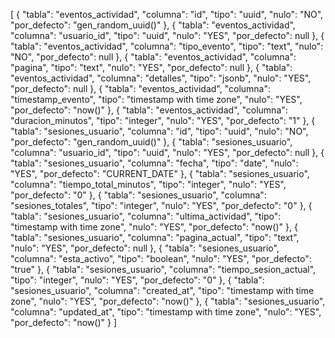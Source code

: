 [
  {
    "tabla": "eventos_actividad",
    "columna": "id",
    "tipo": "uuid",
    "nulo": "NO",
    "por_defecto": "gen_random_uuid()"
  },
  {
    "tabla": "eventos_actividad",
    "columna": "usuario_id",
    "tipo": "uuid",
    "nulo": "YES",
    "por_defecto": null
  },
  {
    "tabla": "eventos_actividad",
    "columna": "tipo_evento",
    "tipo": "text",
    "nulo": "NO",
    "por_defecto": null
  },
  {
    "tabla": "eventos_actividad",
    "columna": "pagina",
    "tipo": "text",
    "nulo": "YES",
    "por_defecto": null
  },
  {
    "tabla": "eventos_actividad",
    "columna": "detalles",
    "tipo": "jsonb",
    "nulo": "YES",
    "por_defecto": null
  },
  {
    "tabla": "eventos_actividad",
    "columna": "timestamp_evento",
    "tipo": "timestamp with time zone",
    "nulo": "YES",
    "por_defecto": "now()"
  },
  {
    "tabla": "eventos_actividad",
    "columna": "duracion_minutos",
    "tipo": "integer",
    "nulo": "YES",
    "por_defecto": "1"
  },
  {
    "tabla": "sesiones_usuario",
    "columna": "id",
    "tipo": "uuid",
    "nulo": "NO",
    "por_defecto": "gen_random_uuid()"
  },
  {
    "tabla": "sesiones_usuario",
    "columna": "usuario_id",
    "tipo": "uuid",
    "nulo": "YES",
    "por_defecto": null
  },
  {
    "tabla": "sesiones_usuario",
    "columna": "fecha",
    "tipo": "date",
    "nulo": "YES",
    "por_defecto": "CURRENT_DATE"
  },
  {
    "tabla": "sesiones_usuario",
    "columna": "tiempo_total_minutos",
    "tipo": "integer",
    "nulo": "YES",
    "por_defecto": "0"
  },
  {
    "tabla": "sesiones_usuario",
    "columna": "sesiones_totales",
    "tipo": "integer",
    "nulo": "YES",
    "por_defecto": "0"
  },
  {
    "tabla": "sesiones_usuario",
    "columna": "ultima_actividad",
    "tipo": "timestamp with time zone",
    "nulo": "YES",
    "por_defecto": "now()"
  },
  {
    "tabla": "sesiones_usuario",
    "columna": "pagina_actual",
    "tipo": "text",
    "nulo": "YES",
    "por_defecto": null
  },
  {
    "tabla": "sesiones_usuario",
    "columna": "esta_activo",
    "tipo": "boolean",
    "nulo": "YES",
    "por_defecto": "true"
  },
  {
    "tabla": "sesiones_usuario",
    "columna": "tiempo_sesion_actual",
    "tipo": "integer",
    "nulo": "YES",
    "por_defecto": "0"
  },
  {
    "tabla": "sesiones_usuario",
    "columna": "created_at",
    "tipo": "timestamp with time zone",
    "nulo": "YES",
    "por_defecto": "now()"
  },
  {
    "tabla": "sesiones_usuario",
    "columna": "updated_at",
    "tipo": "timestamp with time zone",
    "nulo": "YES",
    "por_defecto": "now()"
  }
]